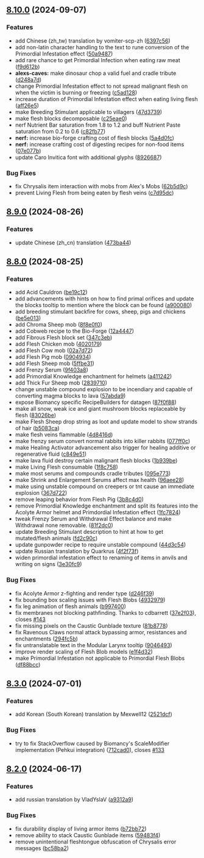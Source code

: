 ## [8.10.0](https://github.com/Elenterius/Biomancy/compare/1.20.1-v2.8.9.0...1.20.1-v2.8.10.0) (2024-09-07)


### Features

* add Chinese (zh_tw) translation by vomiter-scp-zh ([6397c56](https://github.com/Elenterius/Biomancy/commit/6397c56c43f770286006cd006021e7a70e42b562))
* add non-latin character handling to the text to rune conversion of the Primordial Infestation effect ([50a9487](https://github.com/Elenterius/Biomancy/commit/50a948752dba38b4af322071c91054b8bc9f77ab))
* add rare chance to get Primordial Infection when eating raw meat ([f9d612b](https://github.com/Elenterius/Biomancy/commit/f9d612bcdb523c35c82477556d867f65ff0944f6))
* **alexs-caves:** make dinosaur chop a valid fuel and cradle tribute ([d248a7d](https://github.com/Elenterius/Biomancy/commit/d248a7d339ba87930ec97b3bc6b8ccc93c93c067))
* change Primordial Infestation effect to not spread malignant flesh on when the victim is burning or freezing ([c5ad128](https://github.com/Elenterius/Biomancy/commit/c5ad12842871a502c064314bc5b1804f8c9c0aa4))
* increase duration of Primordial Infestation effect when eating living flesh ([aff26e5](https://github.com/Elenterius/Biomancy/commit/aff26e581ee85a71c060f09ed4969fa96999fee3))
* make Breeding Stimulant applicable to villagers ([47d3739](https://github.com/Elenterius/Biomancy/commit/47d373985e8edbce71c56b7e482820d85cf0d4a0))
* make flesh blocks decomposable ([c25eae0](https://github.com/Elenterius/Biomancy/commit/c25eae0d0ed01faef3e9791e01bd2eeeabc1d8c3))
* nerf Nutrient Bar saturation from 1.8 to 1.2 and buff Nutrient Paste saturation from 0.2 to 0.6 ([c82fb77](https://github.com/Elenterius/Biomancy/commit/c82fb7764a71a3bab5d40d72324675c18baa882a))
* **nerf:** increase bio-forge crafting cost of flesh blocks ([5a4d0fc](https://github.com/Elenterius/Biomancy/commit/5a4d0fc30afb0503d8fd9def25cfc211314f385e))
* **nerf:** increase crafting cost of digesting recipes for non-food items ([07e077b](https://github.com/Elenterius/Biomancy/commit/07e077bdd536530bbc722eb5dd5edd9ade300c1d))
* update Caro Invitica font with additional glyphs ([8926687](https://github.com/Elenterius/Biomancy/commit/8926687c4035135e67891f2f4c7e5d060ceb1866))


### Bug Fixes

* fix Chrysalis item interaction with mobs from Alex's Mobs ([62b5d9c](https://github.com/Elenterius/Biomancy/commit/62b5d9cbfa959b0e695da375407fbd4485b11a04))
* prevent Living Flesh from being eaten by flesh veins ([c7d95dc](https://github.com/Elenterius/Biomancy/commit/c7d95dc48dca72d9ec23541be1dd2ee570acbee8))

## [8.9.0](https://github.com/Elenterius/Biomancy/compare/1.20.1-v2.8.8.0...1.20.1-v2.8.9.0) (2024-08-26)


### Features

* update Chinese (zh_cn) translation ([473ba44](https://github.com/Elenterius/Biomancy/commit/473ba44dde2acd8f57ecbe3ffc952d28ee5dd4f0))

## [8.8.0](https://github.com/Elenterius/Biomancy/compare/1.20.1-v2.8.3.0...1.20.1-v2.8.8.0) (2024-08-25)


### Features

* add Acid Cauldron ([be19c12](https://github.com/Elenterius/Biomancy/commit/be19c1259610ec3ecfb9fce6551c974085f7a11f))
* add advancements with hints on how to find primal orifices and update the blocks tooltip to mention where the block can be found ([a900080](https://github.com/Elenterius/Biomancy/commit/a9000804b27f2b8f6e641286d902695fae308fdb))
* add breeding stimulant backfire for cows, sheep, pigs and chickens ([be5e013](https://github.com/Elenterius/Biomancy/commit/be5e013103fd20cfe23e8e2a8f1b6135eaa64cee))
* add Chroma Sheep mob ([8f8e0f0](https://github.com/Elenterius/Biomancy/commit/8f8e0f0aace8f1c7bc7d5ebd65e2ebc301bdb2c2))
* add Cobweb recipe to the Bio-Forge ([12a4447](https://github.com/Elenterius/Biomancy/commit/12a444764ac133278311df69138eeac9ceeb8719))
* add Fibrous Flesh block set ([347c3eb](https://github.com/Elenterius/Biomancy/commit/347c3eba67902b21b365a1a5910a8933fa316242))
* add Flesh Chicken mob ([4020179](https://github.com/Elenterius/Biomancy/commit/402017916e4ecafd3840c0ff467137ef16407a7b))
* add Flesh Cow mob ([02a7d72](https://github.com/Elenterius/Biomancy/commit/02a7d724b6736f78d1f3bf81e3cfde36e742d95b))
* add Flesh Pig mob ([0904934](https://github.com/Elenterius/Biomancy/commit/0904934f59ca0f4b2053543cfe59ecc84cb8b7ea))
* add Flesh Sheep mob ([5ffbe31](https://github.com/Elenterius/Biomancy/commit/5ffbe31a573757617247c1ab8b0c533447b3a423))
* add Frenzy Serum ([9f403a8](https://github.com/Elenterius/Biomancy/commit/9f403a8e2ad341b786b31a3590a86147d040407f))
* add Primordial Knowledge enchantment for helmets ([a411242](https://github.com/Elenterius/Biomancy/commit/a41124288242ed1300e02865f70bf5ab63a31966))
* add Thick Fur Sheep mob ([2839710](https://github.com/Elenterius/Biomancy/commit/28397105ed80b8efc35a708f069b2fe1950e6bdb))
* change unstable compound explosion to be incendiary and capable of converting magma blocks to lava ([57abda9](https://github.com/Elenterius/Biomancy/commit/57abda9353279ec2bf6da7fa219d83420d6d1c04))
* expose Biomancy specific RecipeBuilders for datagen ([87f0f88](https://github.com/Elenterius/Biomancy/commit/87f0f8800de0a74b53d45498f3f9e2d618073d41))
* make all snow, weak ice and giant mushroom blocks replaceable by flesh ([83026be](https://github.com/Elenterius/Biomancy/commit/83026be70cbd3c00db8a7330d771f950147419cc))
* make Flesh Sheep drop string as loot and update model to show strands of hair ([b5083ca](https://github.com/Elenterius/Biomancy/commit/b5083cae081537ac7e9a4b8061ca2343c9ef2150))
* make flesh veins flammable ([4d8416d](https://github.com/Elenterius/Biomancy/commit/4d8416db0bc1e31d51a0c45f244a3f7c25bcf325))
* make frenzy serum convert normal rabbits into killer rabbits ([077ff0c](https://github.com/Elenterius/Biomancy/commit/077ff0c4a6fe769839f5378d9e49db2dcfd26ea1))
* make Healing Activator advancement also trigger for healing additive or regenerative fluid ([c849e51](https://github.com/Elenterius/Biomancy/commit/c849e5131549b15bf5ca61a8a572563058366805))
* make lava fluid destroy certain malignant flesh blocks ([1b939be](https://github.com/Elenterius/Biomancy/commit/1b939be47f1853a351db179cbd1332d583e17c71))
* make Living Flesh consumable ([1f8c758](https://github.com/Elenterius/Biomancy/commit/1f8c758c9207a248f1d87b0c7c07cd1971dc3a2d))
* make most serums and compounds cradle tributes ([095e773](https://github.com/Elenterius/Biomancy/commit/095e7731091dbd474960ca4a4cb5f33af3f96fb1))
* make Shrink and Enlargement Serums affect max health ([96aee28](https://github.com/Elenterius/Biomancy/commit/96aee289f86d3149e2e54fcff744139830cab653))
* make using unstable compound on creepers or tnt cause an immediate explosion ([367d722](https://github.com/Elenterius/Biomancy/commit/367d7223b3c8e1339b852287f801ae10f1ed8d33))
* remove leaping behavior from Flesh Pig ([3b8c4d0](https://github.com/Elenterius/Biomancy/commit/3b8c4d02ad45f6a7eb1b713884c42b92c553669f))
* remove Primordial Knowledge enchantment and split its features into the Acolyte Armor helmet and Primdordial Infestation effect ([1fc7824](https://github.com/Elenterius/Biomancy/commit/1fc7824b8fe33935595dbf8e3a4da0302fbdd144))
* tweak Frenzy Serum and Withdrawal Effect balance and make Withdrawal none removable. ([81f2dc0](https://github.com/Elenterius/Biomancy/commit/81f2dc058cf71f92465c6b333856242cb9caf2dd))
* update Breeding Stimulant description to hint at how to get mutated/flesh animals ([fd2c90c](https://github.com/Elenterius/Biomancy/commit/fd2c90c9a92cfb6b8fc1320e02a552b526fa86a0))
* update gunpowder recipe to require unstable compound ([44d3c54](https://github.com/Elenterius/Biomancy/commit/44d3c54a5a84c3180218a23e6260459a00ccc079))
* update Russian translation by Quarkrus ([4f2f73f](https://github.com/Elenterius/Biomancy/commit/4f2f73ff95dcd2cf4d8f33cc022fbeabd70adf3b))
* widen primordial infestation effect to renaming of items in anvils and writing on signs ([3e30fc9](https://github.com/Elenterius/Biomancy/commit/3e30fc901b583ad33348a38d89489058d136f95c))


### Bug Fixes

* fix Acolyte Armor z-fighting and render type ([d246f39](https://github.com/Elenterius/Biomancy/commit/d246f39da64cc46a5bd8743410609fe00071aa9f))
* fix bounding box scaling issues with Flesh Blobs ([4932979](https://github.com/Elenterius/Biomancy/commit/4932979598e77f7aee1641318b23c25a98fc7028))
* fix leg animation of flesh animals ([b997400](https://github.com/Elenterius/Biomancy/commit/b99740065a37fee5814d4bc99cd3ee4c58c87188))
* fix membranes not blocking pathfinding. Thanks to cdbarrett ([37e2f03](https://github.com/Elenterius/Biomancy/commit/37e2f03ac6b339281fe95b5c8ee18f2b2fc69be3)), closes [#143](https://github.com/Elenterius/Biomancy/issues/143)
* fix missing pixels on the Caustic Gunblade texture ([81b8778](https://github.com/Elenterius/Biomancy/commit/81b87789fc40dbf0c7620bb61370850c4abd7e6f))
* fix Ravenous Claws normal attack bypassing armor, resistances and enchantments ([294fc5b](https://github.com/Elenterius/Biomancy/commit/294fc5bfda76e4b6ab5e84c234bb9efccea958a5))
* fix untranslatable text in the Modular Larynx tooltip ([9046493](https://github.com/Elenterius/Biomancy/commit/904649364737b7f8e7dc358292c7d6b4b820fff6))
* improve render scaling of Flesh Blob models ([e1f4d32](https://github.com/Elenterius/Biomancy/commit/e1f4d32307d0c246d5141262969e1876bbffd24f))
* make Primordial Infestation not applicable to Primordial Flesh Blobs ([df88bcc](https://github.com/Elenterius/Biomancy/commit/df88bccc92caad88c7d8e1ee053bb2fba5e92f81))

## [8.3.0](https://github.com/Elenterius/Biomancy/compare/1.20.1-v2.8.2.0...1.20.1-v2.8.3.0) (2024-07-01)


### Features

* add Korean (South Korean) translation by Mexwell12 ([2521dcf](https://github.com/Elenterius/Biomancy/commit/2521dcf21c354fa87b9416a5a01bba1da0315574))


### Bug Fixes

* try to fix StackOverflow caused by Biomancy's ScaleModifier implementation (Pehkui integration) ([712cad0](https://github.com/Elenterius/Biomancy/commit/712cad09c25f4ea86cf3f316fe179bd33dc8d135)), closes [#133](https://github.com/Elenterius/Biomancy/issues/133)

## [8.2.0](https://github.com/Elenterius/Biomancy/compare/1.20.1-v2.8.1.0...1.20.1-v2.8.2.0) (2024-06-17)


### Features

* add russian translation by VladYslaV ([a9312a9](https://github.com/Elenterius/Biomancy/commit/a9312a96330f7d2cb4f5741ce0a959ee0d3a37fd))


### Bug Fixes

* fix durability display of living armor items ([b72bb72](https://github.com/Elenterius/Biomancy/commit/b72bb72f318a829cfe8f516f4205bee8d44a8b1a))
* remove ability to stack Caustic Gunblade items ([59483f4](https://github.com/Elenterius/Biomancy/commit/59483f456dbffd0b0256c98780ce8e12c8e86552))
* remove unintentional fleshtongue obfuscation of Chrysalis error messages ([bc58ba2](https://github.com/Elenterius/Biomancy/commit/bc58ba2e8412be3ff22c83843d39a519d1e30477))


